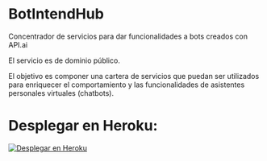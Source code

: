 # BotIntendHub
Concentrador de servicios para dar funcionalidades a bots creados con API.ai

El servicio es de dominio público.

El objetivo es componer una cartera de servicios que puedan ser utilizados para enriquecer el comportamiento y las funcionalidades de asistentes personales virtuales (chatbots).

# Desplegar en Heroku:
[![Desplegar en Heroku](https://www.herokucdn.com/deploy/button.svg)](https://heroku.com/deploy)

#
